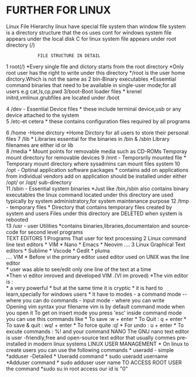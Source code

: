  # FURTHER FOR LINUX 
  Linux File Hierarchy
   linux have special file system than window
   file system is a directory structure that the os uses 
  cont 
     for windows system file appears under the local disk C
     for linux system file appears under root directory (/)

                FILE STRUCTURE IN DETAIL
   1 root(/)
      *Every single file and dictory starts from the root directory
      *Only root user has the right to write under this directory 
      */root is the user home dirctory.Which is not the same as
   2 bin-Binary executables
      *Essemtial command binaries that need to be available in single-user mode;for all users 
      e.g cat,ls,cp,pwd
   3/boot-Boot loader files
      * krenel initrd,vmlinux.grubfiles are located under /boot 

   4 /dev - Essential Device files 
      * these include terminal device,usb or any device attached to the system    
   5 /etc-et cetera
      * these contains configuration files required by all programs 

   6 /home -Home dirctory
      *Home Dirctory for all users to store their personal files 
   7 /lib 
      * Libraries essential for the binaries in /bin & /sbin Library filenames are either id or lib   
   8 /media 
      * Mount points for removable media such as CD-ROMs Temporay mount directory for removable devices 
   9 /mnt - Temporsrily mounted file 
      * Temporary mount directory where sysadmins can mount files system
  10 /opt - Optinal application software packages 
      * contains add on applications from individual vendors add on application should be installed under either /opt/ or /opt/ sub-directory     
  11 /sbin - Essential system binaries
      *Just like /bin,/sbin also contains binary executables the linux command located under this directory are used typically by system administratory,for system maintenance purpose 
  12 /tmp - temporary files
      * Directory that contains temporary files created by system and users Files under this directory are DELETED when system is rebooted  
  13 /usr - user Utilities
      *contains binaries,libraries,documentaion and source-code for second level programs   
                     TEXT EDITORS
       1 Programs That user for text processing
       2 Linux command line text editors
              * VIM
              * Nano
              * Emacs
              * Neovim
                    .... 
       3 Linux Graphical Text editors 
              * Sublime 
              * Vscode 
              * Gedit 
              * pluma  
                     ....
                   VIM 
    * Before vi the primary editor used editor used on UNIX was the line editor   
            * user was able to see/edit only one line of the text at a time  
    *Then vi editor imroved and developed VIM .(VI im proved) 
    *The vim editor is :                          
           * a very powerful
           * but at the same time it is cryptic
           * it is hard to learn,specially for windows users 
    * it have to modes
       - a command mode -- where you can do commands - input mode - where you can write   
         Opening vim
           syntax your filename 
     vim is by default command mode when you open it 
       To get on insert mode you press 'esc'
           inside command mode you can use this commands like 
               * To save :w + enter
               * To Quit : q + enter
               * To save & quit : wq! + enter
               * To force quite :q!
               * For undo : u + enter
               * To excute commands : %! and your command
                  NANO
     The GNU nano text editor is user -friendly,free and open-source text editor that usually commes pre-installed in modern linux systems
                  LINUX USER MANAGEMENT
     * On linux to create users you can use the following commands 
                * useradd - simple 
                *adduser -Detailed
     * Useradd command 
            * sudo useradd username
     *Adduser command 
            * sudo adduser user name 
                       TO ACCESS ROOT USER 
       the command
           *sudo su
       in root access our id is "0"
                                                                                    

